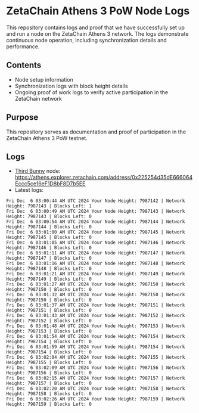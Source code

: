 # ZetaChain Athens 3 PoW Node Logs
This repository contains logs and proof that we have successfully set up and run a node on the ZetaChain Athens 3 network. The logs demonstrate continuous node operation, including synchronization details and performance.

## Contents
- Node setup information
- Synchronization logs with block height details
- Ongoing proof of work logs to verify active participation in the ZetaChain network

## Purpose
This repository serves as documentation and proof of participation in the ZetaChain Athens 3 PoW testnet.

## Logs

- [Third Bunny](https://thirdbunny.xyz/) node: https://athens.explorer.zetachain.com/address/0x225254d35dE666064Eccc5ce16eF1D8bF8D7b5EE
- Latest logs:
```
Fri Dec  6 03:00:44 AM UTC 2024 Your Node Height: 7987142 | Network Height: 7987143 | Blocks Left: 1
Fri Dec  6 03:00:49 AM UTC 2024 Your Node Height: 7987143 | Network Height: 7987143 | Blocks Left: 0
Fri Dec  6 03:00:54 AM UTC 2024 Your Node Height: 7987144 | Network Height: 7987144 | Blocks Left: 0
Fri Dec  6 03:01:00 AM UTC 2024 Your Node Height: 7987145 | Network Height: 7987145 | Blocks Left: 0
Fri Dec  6 03:01:05 AM UTC 2024 Your Node Height: 7987146 | Network Height: 7987146 | Blocks Left: 0
Fri Dec  6 03:01:11 AM UTC 2024 Your Node Height: 7987147 | Network Height: 7987147 | Blocks Left: 0
Fri Dec  6 03:01:16 AM UTC 2024 Your Node Height: 7987148 | Network Height: 7987148 | Blocks Left: 0
Fri Dec  6 03:01:21 AM UTC 2024 Your Node Height: 7987149 | Network Height: 7987149 | Blocks Left: 0
Fri Dec  6 03:01:27 AM UTC 2024 Your Node Height: 7987150 | Network Height: 7987150 | Blocks Left: 0
Fri Dec  6 03:01:32 AM UTC 2024 Your Node Height: 7987150 | Network Height: 7987150 | Blocks Left: 0
Fri Dec  6 03:01:37 AM UTC 2024 Your Node Height: 7987151 | Network Height: 7987151 | Blocks Left: 0
Fri Dec  6 03:01:43 AM UTC 2024 Your Node Height: 7987152 | Network Height: 7987152 | Blocks Left: 0
Fri Dec  6 03:01:48 AM UTC 2024 Your Node Height: 7987153 | Network Height: 7987153 | Blocks Left: 0
Fri Dec  6 03:01:54 AM UTC 2024 Your Node Height: 7987154 | Network Height: 7987154 | Blocks Left: 0
Fri Dec  6 03:01:59 AM UTC 2024 Your Node Height: 7987154 | Network Height: 7987154 | Blocks Left: 0
Fri Dec  6 03:02:04 AM UTC 2024 Your Node Height: 7987155 | Network Height: 7987155 | Blocks Left: 0
Fri Dec  6 03:02:09 AM UTC 2024 Your Node Height: 7987156 | Network Height: 7987156 | Blocks Left: 0
Fri Dec  6 03:02:15 AM UTC 2024 Your Node Height: 7987157 | Network Height: 7987157 | Blocks Left: 0
Fri Dec  6 03:02:20 AM UTC 2024 Your Node Height: 7987158 | Network Height: 7987158 | Blocks Left: 0
Fri Dec  6 03:02:26 AM UTC 2024 Your Node Height: 7987159 | Network Height: 7987159 | Blocks Left: 0
```
